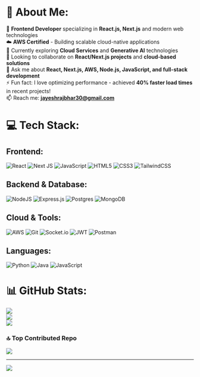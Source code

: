 # 💫 About Me:
🚀 **Frontend Developer** specializing in **React.js, Next.js** and modern web technologies<br>
☁️ **AWS Certified** - Building scalable cloud-native applications<br>
🌱 Currently exploring **Cloud Services** and **Generative AI** technologies<br>
👯 Looking to collaborate on **React/Next.js projects** and **cloud-based solutions**<br>
💬 Ask me about **React, Next.js, AWS, Node.js, JavaScript, and full-stack development**<br>
⚡ Fun fact: I love optimizing performance - achieved **40% faster load times** in recent projects!<br>
📫 Reach me: **jayeshrajbhar30@gmail.com**<br>


# 💻 Tech Stack:

## Frontend:
![React](https://img.shields.io/badge/react-%2320232a.svg?style=for-the-badge&logo=react&logoColor=%2361DAFB) 
![Next JS](https://img.shields.io/badge/Next-black?style=for-the-badge&logo=next.js&logoColor=white)
![JavaScript](https://img.shields.io/badge/javascript-%23323330.svg?style=for-the-badge&logo=javascript&logoColor=%23F7DF1E)
![HTML5](https://img.shields.io/badge/html5-%23E34F26.svg?style=for-the-badge&logo=html5&logoColor=white) 
![CSS3](https://img.shields.io/badge/css3-%231572B6.svg?style=for-the-badge&logo=css3&logoColor=white)
![TailwindCSS](https://img.shields.io/badge/tailwindcss-%2338B2AC.svg?style=for-the-badge&logo=tailwind-css&logoColor=white)

## Backend & Database:
![NodeJS](https://img.shields.io/badge/node.js-6DA55F?style=for-the-badge&logo=node.js&logoColor=white) 
![Express.js](https://img.shields.io/badge/express.js-%23404d59.svg?style=for-the-badge&logo=express&logoColor=%2361DAFB)
![Postgres](https://img.shields.io/badge/postgres-%23316192.svg?style=for-the-badge&logo=postgresql&logoColor=white)
![MongoDB](https://img.shields.io/badge/MongoDB-%234ea94b.svg?style=for-the-badge&logo=mongodb&logoColor=white)

## Cloud & Tools:
![AWS](https://img.shields.io/badge/AWS-%23FF9900.svg?style=for-the-badge&logo=amazon-aws&logoColor=white)
![Git](https://img.shields.io/badge/git-%23F05033.svg?style=for-the-badge&logo=git&logoColor=white)
![Socket.io](https://img.shields.io/badge/Socket.io-black?style=for-the-badge&logo=socket.io&badgeColor=010101)
![JWT](https://img.shields.io/badge/JWT-black?style=for-the-badge&logo=JSON%20web%20tokens)
![Postman](https://img.shields.io/badge/Postman-FF6C37?style=for-the-badge&logo=postman&logoColor=white)

## Languages:
![Python](https://img.shields.io/badge/python-3670A0?style=for-the-badge&logo=python&logoColor=ffdd54) 
![Java](https://img.shields.io/badge/java-%23ED8B00.svg?style=for-the-badge&logo=openjdk&logoColor=white)
![JavaScript](https://img.shields.io/badge/javascript-%23323330.svg?style=for-the-badge&logo=javascript&logoColor=%23F7DF1E)

# 📊 GitHub Stats:
![](https://github-readme-stats.vercel.app/api?username=JayeshRajbhar&theme=dark&hide_border=false&include_all_commits=false&count_private=false)<br/>
![](https://github-readme-streak-stats.herokuapp.com/?user=JayeshRajbhar&theme=dark&hide_border=false)<br/>
![](https://github-readme-stats.vercel.app/api/top-langs/?username=JayeshRajbhar&theme=dark&hide_border=false&include_all_commits=false&count_private=false&layout=compact)

### 🔝 Top Contributed Repo
![](https://github-contributor-stats.vercel.app/api?username=JayeshRajbhar&limit=5&theme=dark&combine_all_yearly_contributions=true)

---
[![](https://visitcount.itsvg.in/api?id=JayeshRajbhar&icon=3&color=0)](https://visitcount.itsvg.in)
